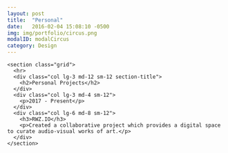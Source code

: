 ```yaml
---
layout: post
title:  "Personal"
date:   2016-02-04 15:08:10 -0500
img: img/portfolio/circus.png
modalID: modalCircus
category: Design
---
```

    <section class="grid">
      <hr>
      <div class="col lg-3 md-12 sm-12 section-title">
        <h2>Personal Projects</h2>
      </div>
      <div class="col lg-3 md-4 sm-12">
        <p>2017 - Present</p>
      </div>
      <div class="col lg-6 md-8 sm-12">
        <h3>RWZ.IO</h3>
        <p>Created a collaborative project which provides a digital space to curate audio-visual works of art.</p>
      </div>
    </section>
